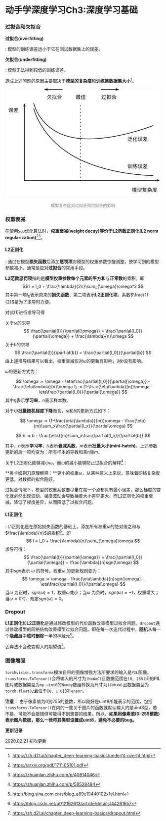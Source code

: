 # 动手学深度学习Ch3:深度学习基础




### 过拟合和欠拟合

**过拟合(overfitting)**

: 模型的训练误差远小于它在测试数据集上的误差。

**欠拟合(underfitting)**

: 模型无法得到较低的训练误差。

造成上述问题的原因主要取决于**模型的复杂度**和**训练集数据集大小**[^1]。

![](/img/2020/02/21/capacity_vs_error.svg)

<center><font size=2 color='grey'>模型复杂度对过拟合和欠拟合的影响</font></center>



### 权重衰减

在使用`SGD`优化算法时，**权重衰减(weight decay)**等价于**L2范数正则化(L2 norm regularization)**[^2][^3]。

#### L2正则化

: 通过在模型**损失函数**后添加**惩罚项**对模型的权重参数惊醒调整，使学习到的模型参数减小。通常是应对**过拟合**的常用手段。

**L2范数惩罚项**指的是**模型权重参数每个元素的平方和**与**正常数**的乘积。即
$$
l = l_0 + \frac{\lambda}{2n}\sum_{\omega}\omega^2
$$
其中第一项$l_0$表示原来的**损失函数**，第二项表示**L2正则化项**，系数$\frac{1}{2}$是为了求导时方便。

对式(1)进行求导可得

关于$\omega$的求导
$$
\frac{\partial{l}}{\partial{\omega}} = \frac{\partial{l_0}}{\partial{\omega}} + \frac{\lambda}{n}\omega
$$
关于$b$的求导
$$
\frac{\partial{l}}{\partial{b}} = \frac{\partial{l_0}}{\partial{b}}
$$
由上述推导结果可以看出，权重衰减仅对$\omega$的更新有影响，对$b$没有影响。

$\omega$的更新方式为：


$$
\omega := \omega - \eta\frac{\partial{l_0}}{\partial{\omega}} - \frac{\eta\lambda}{n}\omega \\  := (1-\frac{\eta\lambda}{n})\omega - \eta\frac{\partial{l_0}}{\partial{\omega}}
$$
其中$\eta$表示**学习率**，$n$表示样本数。

对于**小批量随机梯度下降**而言，$\omega$和$b$的更新方式如下：


$$
\omega := (1-\frac{\eta{\lambda}}{m})\omega - \frac{\eta}{m}\sum_x\frac{\partial{l_x}}{\partial\omega}
$$

$$
b := b - \frac{\eta}{m}\sum_x\frac{\partial{l_x}}{\partial{b}}
$$


其中，$\eta$表示**学习率**，$\lambda$表示**衰减系数**，$m$表示**批量大小(mini-hatch)**。上述参数更新的后一项均变为：所有样本的导数和乘$\eta$除$m$。

关于L2正则化能够减小$\omega$，而$\omega$的减小能够防止过拟合的解释[^4]：

**奥卡姆剃刀原理解释：**更小的权重$\omega$，从某种意义上来说，意味着网络复杂度更低，对数据的拟合刚好。

过拟合情况下，模型的权重系数要尽量在每一个点都具有最小误差，那么梯度的变化就必然出现波动，梯度波动会导致梯度大小差异更大，而L2正则化的权重衰减，降低了梯度差异，从而降低了过拟合问题。



#### L1正则化

: L1正则化是在原始损失函数的基础上，添加所有权重$\omega$的绝对值之和与$\frac{\lambda}{n}$的乘积[^5]。即
$$
l = l_0 + \frac{\lambda}{n}\sum_{\omega}\omega
$$
求导可得：
$$
\frac{\partial{l}}{\partial{\omega}} = \frac{\partial{l_0}}{\partial{\omega}} + \frac{\lambda}{n}sgn(\omega)
$$
其中$sgn$表示 $\omega$ 的符号。权重$\omega$ 的更新规则变为：
$$
\omega := \omega - \frac{\eta\lambda}{n}sgn(\omega) - \eta\frac{\partial{l_0}}{\partial\omega}
$$
当$\omega$ 为正时，$sgn(\omega) = 1$，权重$\omega$减小；当$\omega$ 为负时，$sgn(\omega) = -1$，权重增大；当$\omega = 0$时，规定$sgn(\omega) = 0$。



### Dropout

**L1正则化**和**L2正则化**是通过修改模型的代价函数改善模型过拟合问题。`dropout`通过修改模型的网络结构改善模型过拟合问题。即在每一次迭代过程中，**随机**从每一个**隐藏层**中**临时删除**一半的神经元[^6]。

丢弃法不会改变输入的期望值[^7]。



### 图像增强

`torchvision.transforms`模块自带的图像增强方法所要求的输入是`PIL`图像。`transforms.ToTensor()`会将输入的尺寸为`(HxWxC)`且数据范围在`[0, 255]`间的PIL图片或数据类型为`np.uint8`的`Numpy`数组转换为尺寸为`(CxHxW)`且数据类型为`torch.float32`且位于`[0, 1.0]`的`Tensor`。



**注意**： 由于像素值为0到255的整数，所以刚好是uint8所能表示的范围，包括`transforms.ToTensor()`在内的一些关于图片的函数就默认输入的是uint8型，若不是，可能不会报错但可能得不到想要的结果。所以，**如果用像素值(0-255整数)表示图片数据，那么一律将其类型设置成uint8，避免不必要的bug。**





**更新记录**

2020.02.21 初次更新





[^1]:https://zh.d2l.ai/chapter_deep-learning-basics/underfit-overfit.html
[^2]:https://arxiv.org/pdf/1711.05101.pdf
[^3]: https://zhuanlan.zhihu.com/p/40814046
[^4]:https://zhuanlan.zhihu.com/p/58528494
[^5]: http://blog.sina.com.cn/s/blog_a89e19440102x1el.html
[^6]: https://blog.csdn.net/u012162613/article/details/44261657
[^7]: https://zh.d2l.ai/chapter_deep-learning-basics/dropout.html


